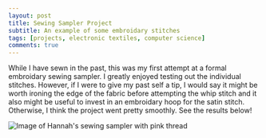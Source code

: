 ```yaml
---
layout: post
title: Sewing Sampler Project
subtitle: An example of some embroidary stitches
tags: [projects, electronic textiles, computer science]
comments: true
---
```


While I have sewn in the past, this was my first attempt at a formal embroidary sewing sampler. I greatly enjoyed testing out the individual stitches. However, if I were to give my past self a tip, I would say it might be worth ironing the edge of the fabric before attempting the whip stitch and it also might be useful to invest in an embroidary hoop for the satin stitch. Otherwise, I think the project went pretty smoothly. See the results below!

![Image of Hannah's sewing sampler with pink thread](https://hannahtager.github.io/img/Sampler2.jpg)
